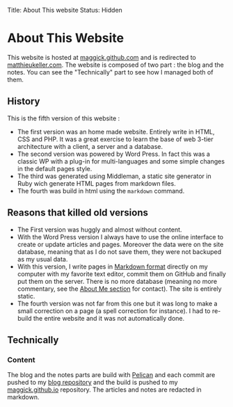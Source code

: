 Title: About This website
Status: Hidden

# About This Website

This website is hosted at [maggick.github.com](http://maggick.github.com) and
is redirected to [matthieukeller.com](http://matthieukeller.com). The
website is composed of two part : the blog and the notes. You can see the
"Technically" part to see how I managed both of them.

## History

This is the fifth version of this website :

* The first version was an home made website. Entirely write in HTML, CSS and PHP. It was a great exercise
  to learn the base of web 3-tier architecture with a client, a server and a database.
* The second version was powered by Word Press. In fact this was a classic WP with a plug-in for
  multi-languages and some simple changes in the default pages style.
* The third was generated using Middleman, a static site generator in Ruby wich
  generate HTML pages from markdown files.
* The fourth was build in html using the `markdown` command.

## Reasons that killed old versions

* The First version was huggly and almost without content.
* With the Word Press version I always have to use the online interface to create or update articles and pages.
  Moreover the data were on the site database, meaning that as I do not save them, they were not backuped as
  my usual data.
* With this version, I write pages in [Markdown format](https://github.com/github/markup#readme)
  directly on my computer with my favorite text editor, commit them on GitHub and finally put them on the server.
  There is no more database (meaning no more commentary, see the [About Me section](/about/me/##contact) for contact).
  The site is entirely static.
* The fourth version was not far from this one but it was long to make a small
  correction on a page (a spell correction for instance). I had to re-build the
  entire website and it was not automatically done.

## Technically

### Content

The blog and the notes parts are build with [Pelican](http://blog.getpelican.com/)
and each commit are pushed to my
[blog repository](https://github.com/maggick/blog) and the build is pushed to my
[maggick.github.io](http://github.com/maggick/maggick.github.io) repository.
The articles and notes are redacted in markdown.

